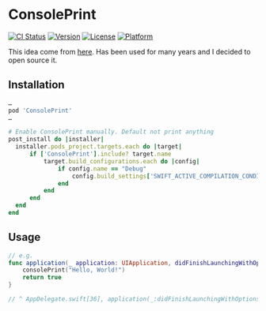 # ConsolePrint
[![CI Status](https://img.shields.io/travis/MainasuK/ConsolePrint.svg?style=flat)](https://travis-ci.org/MainasuK/ConsolePrint)
[![Version](https://img.shields.io/cocoapods/v/ConsolePrint.svg?style=flat)](https://cocoapods.org/pods/ConsolePrint)
[![License](https://img.shields.io/cocoapods/l/ConsolePrint.svg?style=flat)](https://cocoapods.org/pods/ConsolePrint)
[![Platform](https://img.shields.io/cocoapods/p/ConsolePrint.svg?style=flat)](https://cocoapods.org/pods/ConsolePrint)

This idea come from [here](https://onevcat.com/2016/02/swift-performance/). Has been used for many years and I decided to open source it.

## Installation

```ruby
…
pod 'ConsolePrint'
…

# Enable ConsolePrint manually. Default not print anything
post_install do |installer|
  installer.pods_project.targets.each do |target|
      if ['ConsolePrint'].include? target.name
          target.build_configurations.each do |config|
              if config.name == "Debug"
                  config.build_settings['SWIFT_ACTIVE_COMPILATION_CONDITIONS'] += "ConsolePrint"
              end
          end
      end
  end
end
```


## Usage
```swift
// e.g.
func application(_ application: UIApplication, didFinishLaunchingWithOptions launchOptions: [UIApplication.LaunchOptionsKey: Any]?) -> Bool {
    consolePrint("Hello, World!")
    return true
}

// ^ AppDelegate.swift[36], application(_:didFinishLaunchingWithOptions:): Hello, World!

```

